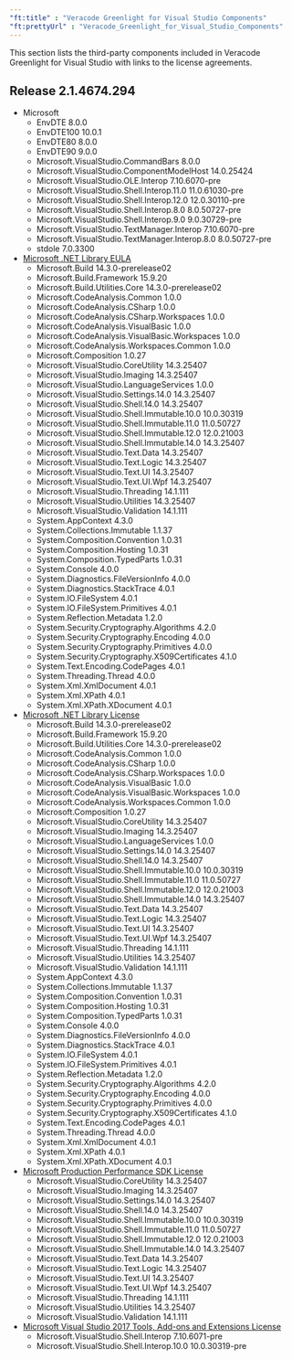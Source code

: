 ```yaml
---
"ft:title" : "Veracode Greenlight for Visual Studio Components"
"ft:prettyUrl" : "Veracode_Greenlight_for_Visual_Studio_Components"
---
```

This section lists the third-party components included in Veracode Greenlight for Visual Studio with links to the license agreements.

## Release 	2.1.4674.294

- Microsoft
    - EnvDTE	8.0.0
    - EnvDTE100	10.0.1
    - EnvDTE80	8.0.0
    - EnvDTE90	9.0.0
    - Microsoft.VisualStudio.CommandBars	8.0.0
    - Microsoft.VisualStudio.ComponentModelHost	14.0.25424
    - Microsoft.VisualStudio.OLE.Interop	7.10.6070-pre
    - Microsoft.VisualStudio.Shell.Interop.11.0	11.0.61030-pre
    - Microsoft.VisualStudio.Shell.Interop.12.0	12.0.30110-pre
    - Microsoft.VisualStudio.Shell.Interop.8.0	8.0.50727-pre
    - Microsoft.VisualStudio.Shell.Interop.9.0	9.0.30729-pre
    - Microsoft.VisualStudio.TextManager.Interop	7.10.6070-pre
    - Microsoft.VisualStudio.TextManager.Interop.8.0	8.0.50727-pre
    - stdole	7.0.3300
- [Microsoft .NET Library EULA](https://www.microsoft.com/web/webpi/eula/net_library_eula_enu.htm)
    - Microsoft.Build	14.3.0-prerelease02
    - Microsoft.Build.Framework	15.9.20
    - Microsoft.Build.Utilities.Core	14.3.0-prerelease02
    - Microsoft.CodeAnalysis.Common	1.0.0
    - Microsoft.CodeAnalysis.CSharp	1.0.0
    - Microsoft.CodeAnalysis.CSharp.Workspaces	1.0.0
    - Microsoft.CodeAnalysis.VisualBasic	1.0.0
    - Microsoft.CodeAnalysis.VisualBasic.Workspaces	1.0.0
    - Microsoft.CodeAnalysis.Workspaces.Common	1.0.0
    - Microsoft.Composition	1.0.27
    - Microsoft.VisualStudio.CoreUtility	14.3.25407
    - Microsoft.VisualStudio.Imaging	14.3.25407
    - Microsoft.VisualStudio.LanguageServices	1.0.0
    - Microsoft.VisualStudio.Settings.14.0	14.3.25407
    - Microsoft.VisualStudio.Shell.14.0	14.3.25407
    - Microsoft.VisualStudio.Shell.Immutable.10.0	10.0.30319
    - Microsoft.VisualStudio.Shell.Immutable.11.0	11.0.50727
    - Microsoft.VisualStudio.Shell.Immutable.12.0	12.0.21003
    - Microsoft.VisualStudio.Shell.Immutable.14.0	14.3.25407
    - Microsoft.VisualStudio.Text.Data	14.3.25407
    - Microsoft.VisualStudio.Text.Logic	14.3.25407
    - Microsoft.VisualStudio.Text.UI	14.3.25407
    - Microsoft.VisualStudio.Text.UI.Wpf	14.3.25407
    - Microsoft.VisualStudio.Threading	14.1.111
    - Microsoft.VisualStudio.Utilities	14.3.25407
    - Microsoft.VisualStudio.Validation	14.1.111
    - System.AppContext	4.3.0
    - System.Collections.Immutable	1.1.37
    - System.Composition.Convention	1.0.31
    - System.Composition.Hosting	1.0.31
    - System.Composition.TypedParts	1.0.31
    - System.Console	4.0.0
    - System.Diagnostics.FileVersionInfo	4.0.0
    - System.Diagnostics.StackTrace	4.0.1
    - System.IO.FileSystem	4.0.1
    - System.IO.FileSystem.Primitives	4.0.1
    - System.Reflection.Metadata	1.2.0
    - System.Security.Cryptography.Algorithms	4.2.0
    - System.Security.Cryptography.Encoding	4.0.0
    - System.Security.Cryptography.Primitives	4.0.0
    - System.Security.Cryptography.X509Certificates	4.1.0
    - System.Text.Encoding.CodePages	4.0.1
    - System.Threading.Thread	4.0.0
    - System.Xml.XmlDocument	4.0.1
    - System.Xml.XPath	4.0.1
    - System.Xml.XPath.XDocument	4.0.1
- [Microsoft .NET Library License](https://dotnet.microsoft.com/en-us/dotnet_library_license.htm)
    - Microsoft.Build	14.3.0-prerelease02
    - Microsoft.Build.Framework	15.9.20
    - Microsoft.Build.Utilities.Core	14.3.0-prerelease02
    - Microsoft.CodeAnalysis.Common	1.0.0
    - Microsoft.CodeAnalysis.CSharp	1.0.0
    - Microsoft.CodeAnalysis.CSharp.Workspaces	1.0.0
    - Microsoft.CodeAnalysis.VisualBasic	1.0.0
    - Microsoft.CodeAnalysis.VisualBasic.Workspaces	1.0.0
    - Microsoft.CodeAnalysis.Workspaces.Common	1.0.0
    - Microsoft.Composition	1.0.27
    - Microsoft.VisualStudio.CoreUtility	14.3.25407
    - Microsoft.VisualStudio.Imaging	14.3.25407
    - Microsoft.VisualStudio.LanguageServices	1.0.0
    - Microsoft.VisualStudio.Settings.14.0	14.3.25407
    - Microsoft.VisualStudio.Shell.14.0	14.3.25407
    - Microsoft.VisualStudio.Shell.Immutable.10.0	10.0.30319
    - Microsoft.VisualStudio.Shell.Immutable.11.0	11.0.50727
    - Microsoft.VisualStudio.Shell.Immutable.12.0	12.0.21003
    - Microsoft.VisualStudio.Shell.Immutable.14.0	14.3.25407
    - Microsoft.VisualStudio.Text.Data	14.3.25407
    - Microsoft.VisualStudio.Text.Logic	14.3.25407
    - Microsoft.VisualStudio.Text.UI	14.3.25407
    - Microsoft.VisualStudio.Text.UI.Wpf	14.3.25407
    - Microsoft.VisualStudio.Threading	14.1.111
    - Microsoft.VisualStudio.Utilities	14.3.25407
    - Microsoft.VisualStudio.Validation	14.1.111
    - System.AppContext	4.3.0
    - System.Collections.Immutable	1.1.37
    - System.Composition.Convention	1.0.31
    - System.Composition.Hosting	1.0.31
    - System.Composition.TypedParts	1.0.31
    - System.Console	4.0.0
    - System.Diagnostics.FileVersionInfo	4.0.0
    - System.Diagnostics.StackTrace	4.0.1
    - System.IO.FileSystem	4.0.1
    - System.IO.FileSystem.Primitives	4.0.1
    - System.Reflection.Metadata	1.2.0
    - System.Security.Cryptography.Algorithms	4.2.0
    - System.Security.Cryptography.Encoding	4.0.0
    - System.Security.Cryptography.Primitives	4.0.0
    - System.Security.Cryptography.X509Certificates	4.1.0
    - System.Text.Encoding.CodePages	4.0.1
    - System.Threading.Thread	4.0.0
    - System.Xml.XmlDocument	4.0.1
    - System.Xml.XPath	4.0.1
    - System.Xml.XPath.XDocument	4.0.1
- [Microsoft Production Performance SDK License](https://aka.ms/productionperformancenugeteula)
    - Microsoft.VisualStudio.CoreUtility	14.3.25407
    - Microsoft.VisualStudio.Imaging	14.3.25407
    - Microsoft.VisualStudio.Settings.14.0	14.3.25407
    - Microsoft.VisualStudio.Shell.14.0	14.3.25407
    - Microsoft.VisualStudio.Shell.Immutable.10.0	10.0.30319
    - Microsoft.VisualStudio.Shell.Immutable.11.0	11.0.50727
    - Microsoft.VisualStudio.Shell.Immutable.12.0	12.0.21003
    - Microsoft.VisualStudio.Shell.Immutable.14.0	14.3.25407
    - Microsoft.VisualStudio.Text.Data	14.3.25407
    - Microsoft.VisualStudio.Text.Logic	14.3.25407
    - Microsoft.VisualStudio.Text.UI	14.3.25407
    - Microsoft.VisualStudio.Text.UI.Wpf	14.3.25407
    - Microsoft.VisualStudio.Threading	14.1.111
    - Microsoft.VisualStudio.Utilities	14.3.25407
    - Microsoft.VisualStudio.Validation	14.1.111
- [Microsoft Visual Studio 2017 Tools, Add-ons and Extensions License](https://visualstudio.microsoft.com/license-terms/mlt552233/)
    - Microsoft.VisualStudio.Shell.Interop	7.10.6071-pre
    - Microsoft.VisualStudio.Shell.Interop.10.0	10.0.30319-pre